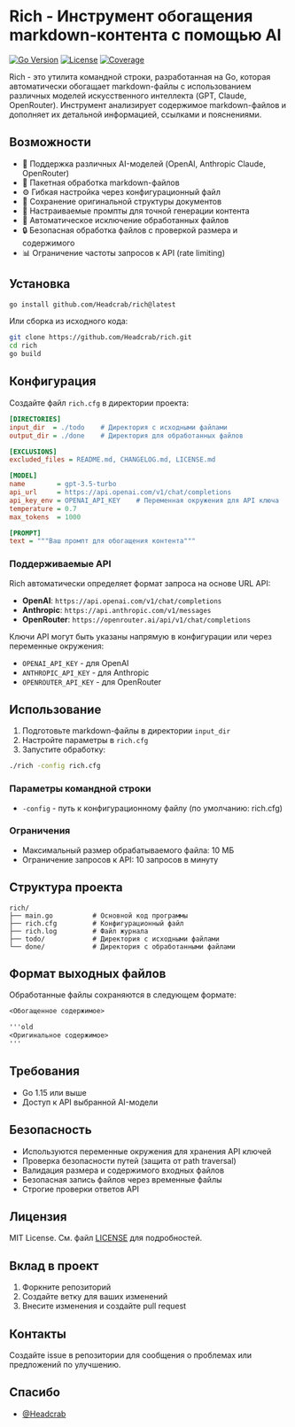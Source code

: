# Rich - Инструмент обогащения markdown-контента с помощью AI

[![Go Version](https://img.shields.io/github/go-mod/go-version/Headcrab/rich)](https://go.dev)
[![License](https://img.shields.io/github/license/Headcrab/rich)](LICENSE)
[![Coverage](https://codecov.io/gh/Headcrab/rich/graph/badge.svg?token=WSRWMHXMTA)](https://codecov.io/gh/Headcrab/rich)

Rich - это утилита командной строки, разработанная на Go, которая автоматически обогащает markdown-файлы с использованием различных моделей искусственного интеллекта (GPT, Claude, OpenRouter). Инструмент анализирует содержимое markdown-файлов и дополняет их детальной информацией, ссылками и пояснениями.

## Возможности

- 🤖 Поддержка различных AI-моделей (OpenAI, Anthropic Claude, OpenRouter)
- 📁 Пакетная обработка markdown-файлов
- ⚙️ Гибкая настройка через конфигурационный файл
- 🔄 Сохранение оригинальной структуры документов
- 🎯 Настраиваемые промпты для точной генерации контента
- 🚫 Автоматическое исключение обработанных файлов
- 🔒 Безопасная обработка файлов с проверкой размера и содержимого
- 📊 Ограничение частоты запросов к API (rate limiting)

## Установка

```bash
go install github.com/Headcrab/rich@latest
```

Или сборка из исходного кода:

```bash
git clone https://github.com/Headcrab/rich.git
cd rich
go build
```

## Конфигурация

Создайте файл `rich.cfg` в директории проекта:

```ini
[DIRECTORIES]
input_dir  = ./todo    # Директория с исходными файлами
output_dir = ./done    # Директория для обработанных файлов

[EXCLUSIONS]
excluded_files = README.md, CHANGELOG.md, LICENSE.md

[MODEL]
name        = gpt-3.5-turbo
api_url     = https://api.openai.com/v1/chat/completions
api_key_env = OPENAI_API_KEY    # Переменная окружения для API ключа
temperature = 0.7
max_tokens  = 1000

[PROMPT]
text = """Ваш промпт для обогащения контента"""
```

### Поддерживаемые API

Rich автоматически определяет формат запроса на основе URL API:

- **OpenAI**: `https://api.openai.com/v1/chat/completions`
- **Anthropic**: `https://api.anthropic.com/v1/messages`
- **OpenRouter**: `https://openrouter.ai/api/v1/chat/completions`

Ключи API могут быть указаны напрямую в конфигурации или через переменные окружения:

- `OPENAI_API_KEY` - для OpenAI
- `ANTHROPIC_API_KEY` - для Anthropic
- `OPENROUTER_API_KEY` - для OpenRouter

## Использование

1. Подготовьте markdown-файлы в директории `input_dir`
2. Настройте параметры в `rich.cfg`
3. Запустите обработку:

```bash
./rich -config rich.cfg
```

### Параметры командной строки

- `-config` - путь к конфигурационному файлу (по умолчанию: rich.cfg)

### Ограничения

- Максимальный размер обрабатываемого файла: 10 МБ
- Ограничение запросов к API: 10 запросов в минуту

## Структура проекта

```tree
rich/
├── main.go          # Основной код программы
├── rich.cfg         # Конфигурационный файл
├── rich.log         # Файл журнала
├── todo/            # Директория с исходными файлами
└── done/            # Директория с обработанными файлами
```

## Формат выходных файлов

Обработанные файлы сохраняются в следующем формате:

```markdown
<Обогащенное содержимое>

'''old
<Оригинальное содержимое>
'''
```

## Требования

- Go 1.15 или выше
- Доступ к API выбранной AI-модели

## Безопасность

- Используются переменные окружения для хранения API ключей
- Проверка безопасности путей (защита от path traversal)
- Валидация размера и содержимого входных файлов
- Безопасная запись файлов через временные файлы
- Строгие проверки ответов API

## Лицензия

MIT License. См. файл [LICENSE](LICENSE) для подробностей.

## Вклад в проект

1. Форкните репозиторий
2. Создайте ветку для ваших изменений
3. Внесите изменения и создайте pull request

## Контакты

Создайте issue в репозитории для сообщения о проблемах или предложений по улучшению.

## Спасибо

- [@Headcrab](https://github.com/Headcrab)
